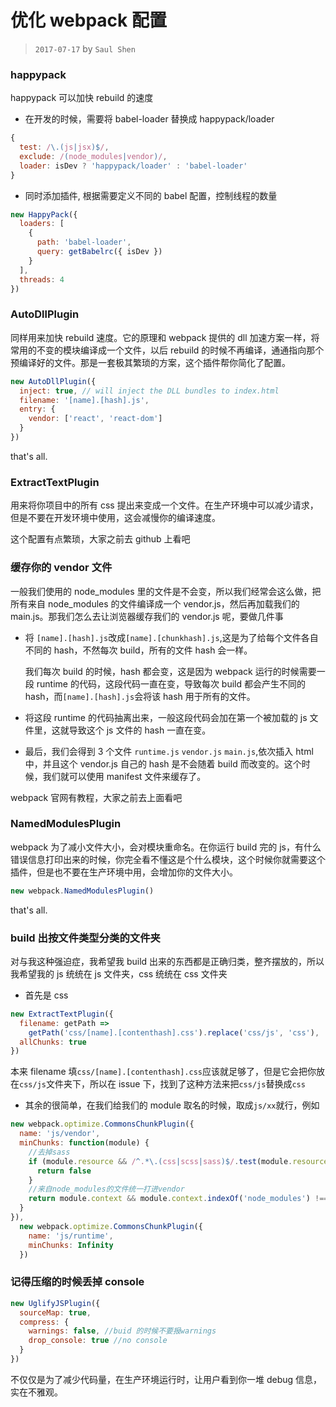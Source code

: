# 优化 webpack 配置

> `2017-07-17` by `Saul Shen`

### happypack

happypack 可以加快 rebuild 的速度

- 在开发的时候，需要将 babel-loader 替换成 happypack/loader

```javascript
{
  test: /\.(js|jsx)$/,
  exclude: /(node_modules|vendor)/,
  loader: isDev ? 'happypack/loader' : 'babel-loader'
}
```

- 同时添加插件, 根据需要定义不同的 babel 配置，控制线程的数量

```javascript
new HappyPack({
  loaders: [
    {
      path: 'babel-loader',
      query: getBabelrc({ isDev })
    }
  ],
  threads: 4
})
```

### AutoDllPlugin

同样用来加快 rebuild 速度。它的原理和 webpack 提供的 dll 加速方案一样，将常用的不变的模块编译成一个文件，以后 rebuild 的时候不再编译，通通指向那个预编译好的文件。那是一套极其繁琐的方案，这个插件帮你简化了配置。

```javascript
new AutoDllPlugin({
  inject: true, // will inject the DLL bundles to index.html
  filename: '[name].[hash].js',
  entry: {
    vendor: ['react', 'react-dom']
  }
})
```

that's all.

### ExtractTextPlugin

用来将你项目中的所有 css 提出来变成一个文件。在生产环境中可以减少请求，但是不要在开发环境中使用，这会减慢你的编译速度。

这个配置有点繁琐，大家之前去 github 上看吧

### 缓存你的 vendor 文件

一般我们使用的 node_modules 里的文件是不会变，所以我们经常会这么做，把所有来自 node_modules 的文件编译成一个 vendor.js，然后再加载我们的 main.js。那我们怎么去让浏览器缓存我们的 vendor.js 呢，要做几件事

- 将 `[name].[hash].js`改成`[name].[chunkhash].js`,这是为了给每个文件各自不同的 hash，不然每次 build，所有的文件 hash 会一样。

  我们每次 build 的时候，hash 都会变，这是因为 webpack 运行的时候需要一段 runtime 的代码，这段代码一直在变，导致每次 build 都会产生不同的 hash，而`[name].[hash].js`会将该 hash 用于所有的文件。

- 将这段 runtime 的代码抽离出来，一般这段代码会加在第一个被加载的 js 文件里，这就导致这个 js 文件的 hash 一直在变。

- 最后，我们会得到 3 个文件 `runtime.js` `vendor.js` `main.js`,依次插入 html 中，并且这个 vendor.js 自己的 hash 是不会随着 build 而改变的。这个时候，我们就可以使用 manifest 文件来缓存了。

webpack 官网有教程，大家之前去上面看吧

### NamedModulesPlugin

webpack 为了减小文件大小，会对模块重命名。在你运行 build 完的 js，有什么错误信息打印出来的时候，你完全看不懂这是个什么模块，这个时候你就需要这个插件，但是也不要在生产环境中用，会增加你的文件大小。

```javascript
new webpack.NamedModulesPlugin()
```

that's all.

### build 出按文件类型分类的文件夹

对与我这种强迫症，我希望我 build 出来的东西都是正确归类，整齐摆放的，所以我希望我的 js 统统在 js 文件夹，css 统统在 css 文件夹

- 首先是 css

```javascript
new ExtractTextPlugin({
  filename: getPath =>
    getPath('css/[name].[contenthash].css').replace('css/js', 'css'),
  allChunks: true
})
```

本来 filename 填`css/[name].[contenthash].css`应该就足够了，但是它会把你放在`css/js`文件夹下，所以在 issue 下，找到了这种方法来把`css/js`替换成`css`

- 其余的很简单，在我们给我们的 module 取名的时候，取成`js/xx`就行，例如

```javascript
new webpack.optimize.CommonsChunkPlugin({
  name: 'js/vendor',
  minChunks: function(module) {
    //去掉sass
    if (module.resource && /^.*\.(css|scss|sass)$/.test(module.resource)) {
      return false
    }
    //来自node_modules的文件统一打进vendor
    return module.context && module.context.indexOf('node_modules') !== -1
  }
}),
  new webpack.optimize.CommonsChunkPlugin({
    name: 'js/runtime',
    minChunks: Infinity
  })
```

### 记得压缩的时候丢掉 console

```javascript
new UglifyJSPlugin({
  sourceMap: true,
  compress: {
    warnings: false, //buid 的时候不要报warnings
    drop_console: true //no console
  }
})
```

不仅仅是为了减少代码量，在生产环境运行时，让用户看到你一堆 debug 信息，实在不雅观。
